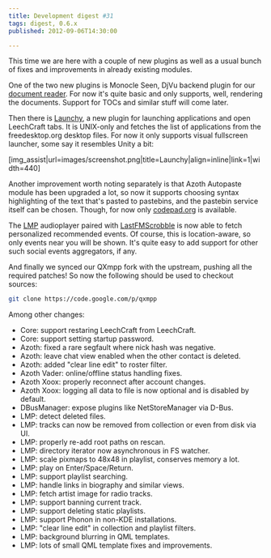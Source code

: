 ```yaml
---
title: Development digest #31
tags: digest, 0.6.x
published: 2012-09-06T14:30:00

---
```


This time we are here with a couple of new plugins as well as a usual
bunch of fixes and improvements in already existing modules.

One of the two new plugins is Monocle Seen, DjVu backend plugin for our
[document reader](/plugins-monocle). For now it's quite basic and only
supports, well, rendering the documents. Support for TOCs and similar
stuff will come later.

Then there is [Launchy](/plugins-launchy), a new plugin for launching
applications and open LeechCraft tabs. It is UNIX-only and fetches the
list of applications from the freedesktop.org desktop files. For now it
only supports visual fullscreen launcher, some say it resembles Unity a
bit:

\[img\_assist|url=images/screenshot.png|title=Launchy|align=inline|link=1|width=440\]

Another improvement worth noting separately is that Azoth Autopaste
module has been upgraded a lot, so now it supports choosing syntax
highlighting of the text that's pasted to pastebins, and the pastebin
service itself can be chosen. Though, for now only
[codepad.org](http://codepad.org) is available.

The [LMP](/plugins-lmp) audioplayer paired with
[LastFMScrobble](/plugins-lastfmscrobble) is now able to fetch
personalized recommended events. Of course, this is location-aware, so
only events near you will be shown. It's quite easy to add support for
other such social events aggregators, if any.

And finally we synced our QXmpp fork with the upstream, pushing all the
required patches! So now the following should be used to checkout
sources:

```bash
git clone https://code.google.com/p/qxmpp
```

Among other changes:

- Core: support restaring LeechCraft from LeechCraft.
- Core: support setting startup password.
- Azoth: fixed a rare segfault where nick hash was negative.
- Azoth: leave chat view enabled when the other contact is deleted.
- Azoth: added "clear line edit" to roster filter.
- Azoth Vader: online/offline status handling fixes.
- Azoth Xoox: properly reconnect after account changes.
- Azoth Xoox: logging all data to file is now optional and is disabled by default.
- DBusManager: expose plugins like NetStoreManager via D-Bus.
- LMP: detect deleted files.
- LMP: tracks can now be removed from collection or even from disk via UI.
- LMP: properly re-add root paths on rescan.
- LMP: directory iterator now asynchronous in FS watcher.
- LMP: scale pixmaps to 48x48 in playlist, conserves memory a lot.
- LMP: play on Enter/Space/Return.
- LMP: support playlist searching.
- LMP: handle links in biography and similar views.
- LMP: fetch artist image for radio tracks.
- LMP: support banning current track.
- LMP: support deleting static playlists.
- LMP: support Phonon in non-KDE installations.
- LMP: "clear line edit" in collection and playlist filters.
- LMP: background blurring in QML templates.
- LMP: lots of small QML template fixes and improvements.

